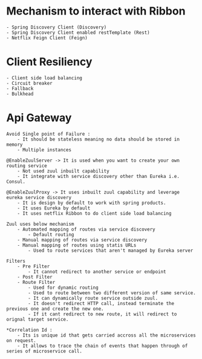 # Mechanism to interact with Ribbon
    - Spring Discovery Client (Discovery)
    - Spring Discovery Client enabled restTemplate (Rest)
    - Netflix Feign Client (Feign)
    
# Client Resiliency
    - Client side load balancing
    - Circuit breaker
    - Fallback
    - Bulkhead
    
# Api Gateway
    Avoid Single point of Failure : 
        - It should be stateless meaning no data should be stored in memory
        - Multiple instances
     
    @EnableZuulServer -> It is used when you want to create your own routing service 
        - Not used zuul inbuilt capability
        - It integrate with service discovery other than Eureka i.e. Consul.
       
    @EnableZuulProxy -> It uses inbuilt zuul capability and leverage eureka service discovery 
        - It is design by default to work with spring products.
        - It uses Eureka by default
        - It uses netflix Ribbon to do client side load balancing
        
    Zuul uses below mechanism
        - Automated mapping of routes via service discovery
            - Default routing
        - Manual mapping of routes via service discovery
        - Manual mapping of routes using statis URLs
            - Used to route services that aren't managed by Eureka server
           
    Filters
        - Pre Filter
            - It cannot redirect to another service or endpoint
        - Post Filter
        - Route Filter
            - Used for dynamic routing
            - Used to route between two different version of same service.
            - It can dynamically route service outside zuul.
            - It doesn't redirect HTTP call, instead terminate the previous one and create the new one.
            - If it cant redirect to new route, it will redirect to orignal target service.
            
    *Correlation Id : 
        - Its is unique id that gets carried accross all the microservices on request.
        - It allows to trace the chain of events that happen through of series of microservice call.
        
        
            
            
            
                
     
    

